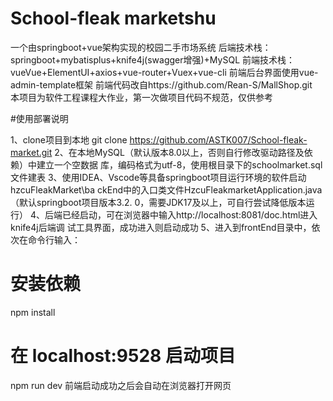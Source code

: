 # School-fleak marketshu
一个由springboot+vue架构实现的校园二手市场系统
后端技术栈：springboot+mybatisplus+knife4j(swagger增强)+MySQL
前端技术栈：vueVue+ElementUI+axios+vue-router+Vuex+vue-cli
前端后台界面使用vue-admin-template框架
前端代码改自https://github.com/Rean-S/MallShop.git   
本项目为软件工程课程大作业，第一次做项目代码不规范，仅供参考

#使用部署说明

1、clone项目到本地 git clone https://github.com/ASTK007/School-fleak-market.git
2、在本地MySQL（默认版本8.0以上，否则自行修改驱动路径及依赖）中建立一个空数据
库，编码格式为utf-8，使用根目录下的schoolmarket.sql文件建表
3、使用IDEA、Vscode等具备springboot项目运行环境的软件启动hzcuFleakMarket\ba
ckEnd中的入口类文件HzcuFleakmarketApplication.java（默认springboot项目版本3.2.
0，需要JDK17及以上，可自行尝试降低版本运行）
4、后端已经启动，可在浏览器中输入http://localhost:8081/doc.html进入knife4j后端调
试工具界面，成功进入则启动成功
5、进入到frontEnd目录中，依次在命令行输入：
# 安装依赖
npm install

# 在 localhost:9528 启动项目
npm run dev
前端启动成功之后会自动在浏览器打开网页